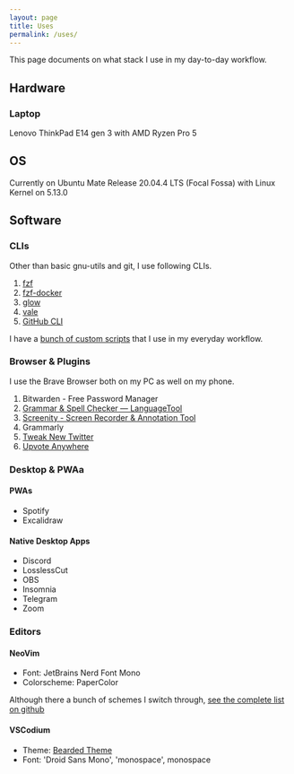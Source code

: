 ```yaml
---
layout: page
title: Uses
permalink: /uses/
---
```


This page documents on what stack I use in my day-to-day workflow.

## Hardware

### Laptop

Lenovo ThinkPad E14 gen 3 with AMD Ryzen Pro 5

## OS

Currently on Ubuntu Mate Release 20.04.4 LTS (Focal Fossa) with Linux Kernel on 5.13.0

## Software

### CLIs

Other than basic gnu-utils and git, I use following CLIs.

1. [fzf](https://github.com/junegunn/fzf)
2. [fzf-docker](https://github.com/MartinRamm/fzf-docker)
3. [glow](https://github.com/charmbracelet/glow)
4. [vale](https://github.com/errata-ai/vale)
5. [GitHub CLI](https://cli.github.com/)

I have a [bunch of custom scripts](https://github.com/Bhupesh-V/.Varshney/tree/master/scripts) that I use in my everyday workflow.

### Browser & Plugins

I use the Brave Browser both on my PC as well on my phone.

1. Bitwarden - Free Password Manager
2. [Grammar & Spell Checker — LanguageTool](https://chrome.google.com/webstore/detail/grammar-spell-checker-%E2%80%94-l/oldceeleldhonbafppcapldpdifcinji)
3. [Screenity - Screen Recorder & Annotation Tool](https://chrome.google.com/webstore/detail/screenity-screen-recorder/kbbdabhdfibnancpjfhlkhafgdilcnji)
4. Grammarly
5. [Tweak New Twitter](https://chrome.google.com/webstore/detail/tweak-new-twitter/kpmjjdhbcfebfjgdnpjagcndoelnidfj)
6. [Upvote Anywhere](https://chrome.google.com/webstore/detail/upvote-anywhere/amlfbbehleledmbphnielafhieceggal)

### Desktop & PWAa

#### PWAs
- Spotify
- Excalidraw

#### Native Desktop Apps
- Discord
- LosslessCut
- OBS
- Insomnia
- Telegram
- Zoom

### Editors

#### NeoVim

- Font: JetBrains Nerd Font Mono
- Colorscheme: PaperColor

Although there a bunch of schemes I switch through, [see the complete list on github](https://github.com/stars/Bhupesh-V/lists/vim-colorschemes)

#### VSCodium

- Theme: [Bearded Theme](https://marketplace.visualstudio.com/items?itemName=BeardedBear.beardedtheme)
- Font: 'Droid Sans Mono', 'monospace', monospace


